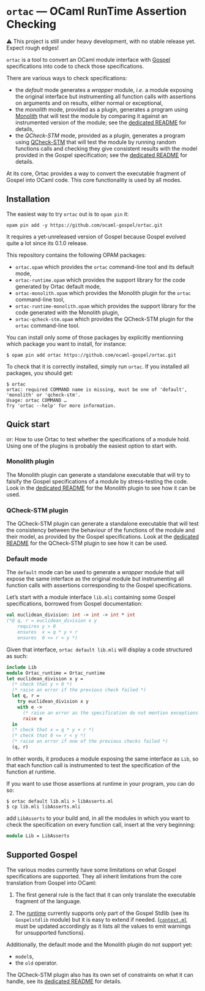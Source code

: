 # `ortac` — OCaml RunTime Assertion Checking

:warning: This project is still under heavy development, with no
stable release yet. Expect rough edges!

`ortac` is a tool to convert an OCaml module interface with [Gospel]
specifications into code to check those specifications.

[Gospel]: https://ocaml-gospel.github.io/gospel/

There are various ways to check specifications:

- the _default_ mode generates a _wrapper_ module, _i.e._ a module
  exposing the original interface but instrumenting all function calls
  with assertions on arguments and on results, either normal or
  exceptional,
- the _monolith_ mode, provided as a plugin, generates a program using
  [Monolith] that will test the module by comparing it against an
  instrumented version of the module; see the [dedicated
  README][monolith README] for details,
- the _QCheck-STM_ mode, provided as a plugin, generates a program
  using [QCheck-STM] that will test the module by running random
  functions calls and checking they give consistent results with the
  model provided in the Gospel specification; see the [dedicated
  README][QCheck-STM README] for details.

[Monolith]: https://gitlab.inria.fr/fpottier/monolith
[monolith README]: plugins/monolith/README.md
[QCheck-STM]: https://ocaml-multicore.github.io/multicoretests/
[QCheck-STM README]: plugins/qcheck-stm/README.md

At its core, Ortac provides a way to convert the executable fragment
of Gospel into OCaml code. This core functionality is used by all
modes.


## Installation

The easiest way to try `ortac` out is to `opam pin` it:

```
opam pin add -y https://github.com/ocaml-gospel/ortac.git
```

It requires a yet-unreleased version of Gospel because Gospel evolved
quite a lot since its 0.1.0 release.

This repository contains the following OPAM packages:

- `ortac.opam` which provides the `ortac` command-line tool and its
  default mode,
- `ortac-runtime.opam` which provides the support library for the code
  generated by Ortac default mode,
- `ortac-monolith.opam` which provides the Monolith plugin for the
  `ortac` command-line tool,
- `ortac-runtime-monolith.opam` which provides the support library for
  the code generated with the Monolith plugin,
- `ortac-qcheck-stm.opam` which provides the QCheck-STM plugin for the
  `ortac` command-line tool.

You can install only some of those packages by explicitly mentionning
which package you want to install, for instance:

```
$ opam pin add ortac https://github.com/ocaml-gospel/ortac.git
```

To check that it is correctly installed, simply run `ortac`. If you
installed all packages, you should get:

```
$ ortac
ortac: required COMMAND name is missing, must be one of 'default', 'monolith' or 'qcheck-stm'.
Usage: ortac COMMAND …
Try 'ortac --help' for more information.
```


## Quick start

or: How to use Ortac to test whether the specifications of a module
hold. Using one of the plugins is probably the easiest option to
start with.


### Monolith plugin

The Monolith plugin can generate a standalone executable that will try
to falsify the Gospel specifications of a module by stress-testing the
code. Look in the [dedicated README][monolith README] for the Monolith
plugin to see how it can be used.


### QCheck-STM plugin

The QCheck-STM plugin can generate a standalone executable that will
test the consistency between the behaviour of the functions of the
module and their model, as provided by the Gospel specifications. Look
at the [dedicated README][QCheck-STM README] for the QCheck-STM plugin
to see how it can be used.


### Default mode

The `default` mode can be used to generate a _wrapper_ module that
will expose the same interface as the original module but
instrumenting all function calls with assertions corresponding to the
Gospel specifications.

Let’s start with a module interface `lib.mli` containing some Gospel
specifications, borrowed from Gospel documentation:

```ocaml
val euclidean_division: int -> int -> int * int
(*@ q, r = euclidean_division x y
    requires y > 0
    ensures  x = q * y + r
    ensures  0 <= r < y *)
```

Given that interface, `ortac default lib.mli` will display a code
structured as such:

```ocaml
include Lib
module Ortac_runtime = Ortac_runtime
let euclidean_division x y =
  (* check that y > 0 *)
  (* raise an error if the previous check failed *)
  let q, r =
    try euclidean_division x y
    with e ->
      (* raise an error as the specification do not mention exceptions *)
      raise e
  in
  (* check that x = q * y + r *)
  (* check that 0 <= r < y *)
  (* raise an error if one of the previous checks failed *)
  (q, r)
```

In other words, it produces a module exposing the same interface as
`Lib`, so that each function call is instrumented to test the
specification of the function at runtime.

If you want to use those assertions at runtime in your program, you
can do so:

```
$ ortac default lib.mli > libAsserts.ml
$ cp lib.mli libAsserts.mli
```

add `LibAsserts` to your build and, in all the modules in which you
want to check the specification on every function call, insert at the
very beginning:

```ocaml
module Lib = LibAsserts
```


## Supported Gospel

The various modes currently have some limitations on what Gospel
specifications are supported. They all inherit limitations from the
core translation from Gospel into OCaml:

1. The first general rule is the fact that it can only translate the
   executable fragment of the language.

2. The [runtime] currently supports only part of the Gospel Stdlib
   (see its `Gospelstdlib` module) but it is easy to extend if needed.
   ([`context.ml`] must be updated accordingly as it lists all the
   values to emit warnings for unsupported functions).

[runtime]: src/runtime/ortac_runtime.ml
[`context.ml`]: src/core/context.ml

Additionally, the default mode and the Monolith plugin do not support
yet:

- `model`s,
- the `old` operator.

The QCheck-STM plugin also has its own set of constraints on what it
can handle, see its [dedicated README][QCheck-STM README] for details.
